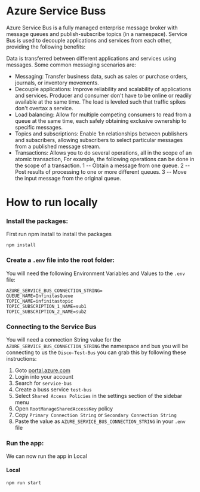 # Azure Service Buss 

Azure Service Bus is a fully managed enterprise message broker with message queues and publish-subscribe topics (in a namespace). Service Bus is used to decouple applications and services from each other, providing the following benefits:

Data is transferred between different applications and services using messages. Some common messaging scenarios are:
- Messaging: Transfer business data, such as sales or purchase orders, journals, or inventory movements.
- Decouple applications: Improve reliability and scalability of applications and services. Producer and consumer don't have to be online or readily available at the same time. The load is leveled such that traffic spikes don't overtax a service.
- Load balancing: Allow for multiple competing consumers to read from a queue at the same time, each safely obtaining exclusive ownership to specific messages.
- Topics and subscriptions: Enable 1:n relationships between publishers and subscribers, allowing subscribers to select particular messages from a published message stream.
- Transactions:  Allows you to do several operations, all in the scope of an atomic transaction, For example, the following operations can be done in the scope of a transaction.
1 -- Obtain a message from one queue.
2 -- Post results of processing to one or more different queues.
3 -- Move the input message from the original queue.

# How to run locally

### Install the packages:

First run npm install to install the packages

`npm install`

### Create a `.env` file into the root folder:

You will need the following Environment Variables and Values to the `.env` file:

```
AZURE_SERVICE_BUS_CONNECTION_STRING=
QUEUE_NAME=InfinitasQueue
TOPIC_NAME=infinitastopic
TOPIC_SUBSCRIPTION_1_NAME=sub1
TOPIC_SUBSCRIPTION_2_NAME=sub2
```

### Connecting to the Service Bus

You will need a connection String value for the `AZURE_SERVICE_BUS_CONNECTION_STRING` the namespace and bus you will be connecting to us the `Disco-Test-Bus` you can grab this by following these instructions: 

1. Goto [portal.azure.com](portal.azure.com)
2. Login into your account
3. Search for `service-bus`
4. Create a buss service `test-bus`
5. Select `Shared Access Policies` in the settings section of the sidebar menu
6. Open `RootManageSharedAccessKey` policy 
7. Copy `Primary Connection String` or `Secondary Connection String`
8. Paste the value as `AZURE_SERVICE_BUS_CONNECTION_STRING` in your `.env` file

### Run the app:
We can now run the app in Local

#### Local 
`npm run start`